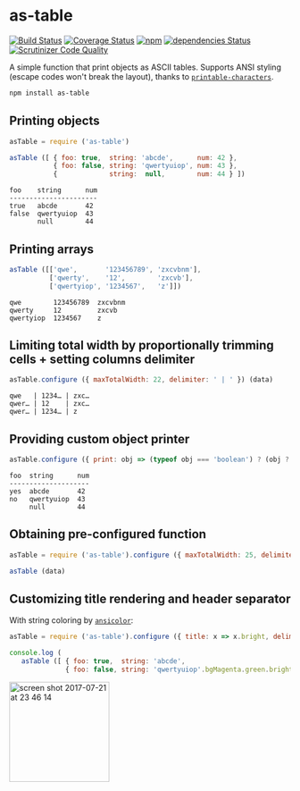 # as-table

[![Build Status](https://travis-ci.org/xpl/as-table.svg?branch=master)](https://travis-ci.org/xpl/as-table) [![Coverage Status](https://coveralls.io/repos/github/xpl/as-table/badge.svg)](https://coveralls.io/github/xpl/as-table) [![npm](https://img.shields.io/npm/v/as-table.svg)](https://npmjs.com/package/as-table) [![dependencies Status](https://david-dm.org/xpl/as-table/status.svg)](https://david-dm.org/xpl/as-table) [![Scrutinizer Code Quality](https://img.shields.io/scrutinizer/g/xpl/as-table.svg)](https://scrutinizer-ci.com/g/xpl/as-table/?branch=master)

A simple function that print objects as ASCII tables. Supports ANSI styling (escape codes won't break the layout), thanks to [`printable-characters`](https://github.com/xpl/printable-characters).

```bash
npm install as-table
```

## Printing objects

```javascript
asTable = require ('as-table')

asTable ([ { foo: true,  string: 'abcde',      num: 42 },
           { foo: false, string: 'qwertyuiop', num: 43 },
           {             string:  null,        num: 44 } ])
```
```
foo    string      num
----------------------
true   abcde       42 
false  qwertyuiop  43 
       null        44 
```

## Printing arrays

```javascript
asTable ([['qwe',       '123456789', 'zxcvbnm'],
          ['qwerty',    '12',        'zxcvb'],
          ['qwertyiop', '1234567',   'z']])
```
```
qwe        123456789  zxcvbnm
qwerty     12         zxcvb
qwertyiop  1234567    z
```

## Limiting total width by proportionally trimming cells + setting columns delimiter

```javascript
asTable.configure ({ maxTotalWidth: 22, delimiter: ' | ' }) (data)
```
```
qwe   | 1234… | zxc…
qwer… | 12    | zxc…
qwer… | 1234… | z   
```

## Providing custom object printer

```javascript
asTable.configure ({ print: obj => (typeof obj === 'boolean') ? (obj ? 'yes' : 'no') : String (obj) }) (data)
```
```
foo  string      num
--------------------
yes  abcde       42 
no   qwertyuiop  43 
     null        44 
```

## Obtaining pre-configured function

```javascript
asTable = require ('as-table').configure ({ maxTotalWidth: 25, delimiter: ' | ' })

asTable (data)
```

## Customizing title rendering and header separator

With string coloring by [`ansicolor`](https://github.com/xpl/ansicolor):

```javascript
asTable = require ('as-table').configure ({ title: x => x.bright, delimiter: ' | '.dim.cyan, dash: '-'.bright.cyan })

console.log (
   asTable ([ { foo: true,  string: 'abcde',                             num: 42 },
              { foo: false, string: 'qwertyuiop'.bgMagenta.green.bright, num: 43 } ])
```

<img width="179" alt="screen shot 2017-07-21 at 23 46 14" src="https://user-images.githubusercontent.com/1707/28481945-dcb0f8d6-6e6e-11e7-896e-dfad40662daf.png">
